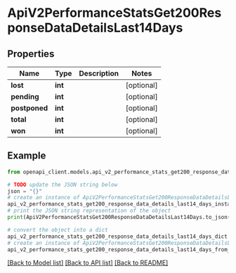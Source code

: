 # ApiV2PerformanceStatsGet200ResponseDataDetailsLast14Days


## Properties

Name | Type | Description | Notes
------------ | ------------- | ------------- | -------------
**lost** | **int** |  | [optional] 
**pending** | **int** |  | [optional] 
**postponed** | **int** |  | [optional] 
**total** | **int** |  | [optional] 
**won** | **int** |  | [optional] 

## Example

```python
from openapi_client.models.api_v2_performance_stats_get200_response_data_details_last14_days import ApiV2PerformanceStatsGet200ResponseDataDetailsLast14Days

# TODO update the JSON string below
json = "{}"
# create an instance of ApiV2PerformanceStatsGet200ResponseDataDetailsLast14Days from a JSON string
api_v2_performance_stats_get200_response_data_details_last14_days_instance = ApiV2PerformanceStatsGet200ResponseDataDetailsLast14Days.from_json(json)
# print the JSON string representation of the object
print(ApiV2PerformanceStatsGet200ResponseDataDetailsLast14Days.to_json())

# convert the object into a dict
api_v2_performance_stats_get200_response_data_details_last14_days_dict = api_v2_performance_stats_get200_response_data_details_last14_days_instance.to_dict()
# create an instance of ApiV2PerformanceStatsGet200ResponseDataDetailsLast14Days from a dict
api_v2_performance_stats_get200_response_data_details_last14_days_from_dict = ApiV2PerformanceStatsGet200ResponseDataDetailsLast14Days.from_dict(api_v2_performance_stats_get200_response_data_details_last14_days_dict)
```
[[Back to Model list]](../README.md#documentation-for-models) [[Back to API list]](../README.md#documentation-for-api-endpoints) [[Back to README]](../README.md)


